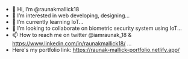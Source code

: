 - 👋 Hi, I’m @raunakmallick18
- 👀 I’m interested in web developing, designing...
- 🌱 I’m currently learning IoT...
- 💞️ I’m looking to collaborate on biometric security system using IoT...
- 📫 How to reach me on twitter @iamraunak_18 & https://www.linkedin.com/in/raunakmallick18/ ...
- Here's my portfolio link: https://raunak-mallick-portfolio.netlify.app/

<!---
raunakmallick18/raunakmallick18 is a ✨ special ✨ repository because its `README.md` (this file) appears on your GitHub profile.
You can click the Preview link to take a look at your changes.
--->
